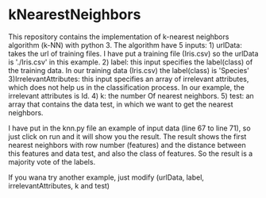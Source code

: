 # kNearestNeighbors
This repository contains the implementation of k-nearest neighbors algorithm (k-NN) with python 3. 
The algorithm have 5 inputs: 
    1) urlData: takes the url of training files. I have put a training file (Iris.csv) so the urlData is './Iris.csv' in this example.
    2) label: this input specifies the label(class) of the training data. In our training data (Iris.csv) the label(class) is 'Species'
    3)IrrelevantAttributes: this input specifies an array of irrelevant attributes, which does not help us in the classification process. In our example, the irrelevant attributes is Id.
    4) k: the number Of nearest neighbors.
    5) test: an array that contains the data test, in which we want to get the nearest neighbors.
 
I have put in the knn.py file an example of input data (line 67 to line 71), so just click on run and it will show you the result.
The result shows the first nearest neighbors with row number (features) and the distance between this features and data test, and also the class of features.
So the result is a majority vote of the labels.

If you wana try another example, just modify (urlData, label, irrelevantAttributes, k and test)
